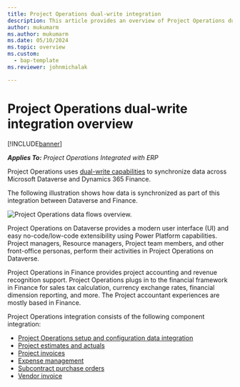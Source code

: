 ```yaml
---
title: Project Operations dual-write integration 
description: This article provides an overview of Project Operations dual-write integration.
author: mukumarm
ms.author: mukumarm
ms.date: 05/10/2024
ms.topic: overview
ms.custom: 
  - bap-template
ms.reviewer: johnmichalak

---
```


# Project Operations dual-write integration overview

[!INCLUDE[banner](../includes/banner.md)]

_**Applies To:** Project Operations Integrated with ERP_

Project Operations uses [dual-write capabilities](/dynamics365/fin-ops-core/dev-itpro/data-entities/dual-write/dual-write-home-page) to synchronize data across Microsoft Dataverse and Dynamics 365 Finance.

The following illustration shows how data is synchronized as part of this integration between Dataverse and Finance.

![Project Operations data flows overview.](./media/ProjectOperationsFlows.jpg)

Project Operations on Dataverse provides a modern user interface (UI) and easy no-code/low-code extensibility using Power Platform capabilities. Project managers, Resource managers, Project team members, and other front-office personas, perform their activities in Project Operations on Dataverse.

Project Operations in Finance provides project accounting and revenue recognition support. Project Operations plugs in to the financial framework in Finance for sales tax calculation, currency exchange rates, financial dimension reporting, and more. The Project accountant experiences are mostly based in Finance.

Project Operations integration consists of the following component integration:


- [Project Operations setup and configuration data integration](resource-dual-write-setup-integration.md) 
- [Project estimates and actuals](resource-dual-write-estimates-actuals.md)
- [Project invoices](resource-dual-write-project-invoice.md)
- [Expense management](resource-dual-write-expense.md)
- [Subcontract purchase orders](../pro/subcontracting/SubconPurchaseorders.md)
- [Vendor invoice](resource-dual-write-vendor-invoice.md)
